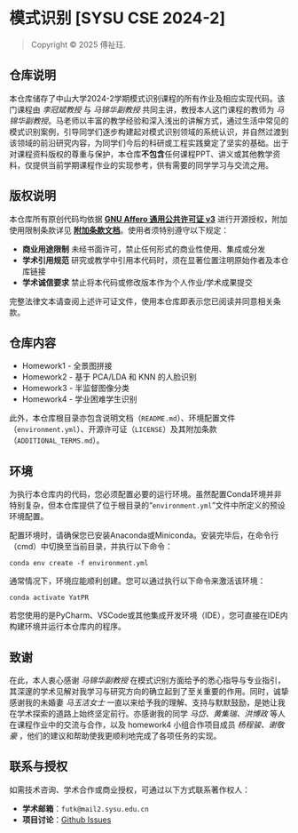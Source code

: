 # 模式识别 [SYSU CSE 2024-2]

> Copyright © 2025 傅祉珏.

## 仓库说明

本仓库储存了中山大学2024-2学期模式识别课程的所有作业及相应实现代码。该门课程由 *李冠斌教授* 与 *马锦华副教授* 共同主讲，教授本人这门课程的教师为 *马锦华副教授*。马老师以丰富的教学经验和深入浅出的讲解方式，通过生活中常见的模式识别案例，引导同学们逐步构建起对模式识别领域的系统认识，并自然过渡到该领域的前沿研究内容，为同学们今后的科研或工程实践奠定了坚实的基础。出于对课程资料版权的尊重与保护，本仓库**不包含**任何课程PPT、讲义或其他教学资料，仅提供当前学期课程作业的实现参考，供有需要的同学学习与交流之用。

## 版权说明

本仓库所有原创代码均依据 **[GNU Affero 通用公共许可证 v3](LICENSE)** 进行开源授权，附加使用限制条款详见 **[附加条款文档](ADDITIONAL_TERMS.md)**。使用者须特别遵守以下规定：

* **商业用途限制**
  未经书面许可，禁止任何形式的商业性使用、集成或分发
* **学术引用规范**
  研究或教学中引用本代码时，须在显著位置注明原始作者及本仓库链接
* **学术诚信要求**
  禁止将本代码或修改版本作为个人作业/学术成果提交

完整法律文本请查阅上述许可证文件，使用本仓库即表示您已阅读并同意相关条款。

## 仓库内容

* Homework1 - 全景图拼接
* Homework2 - 基于 PCA/LDA 和 KNN 的人脸识别
* Homework3 - 半监督图像分类
* Homework4 - 学业困难学生识别

此外，本仓库根目录亦包含说明文档（`README.md`）、环境配置文件（`environment.yml`）、开源许可证（`LICENSE`）及其附加条款（`ADDITIONAL_TERMS.md`）。

## 环境

为执行本仓库内的代码，您必须配置必要的运行环境。虽然配置Conda环境并非特别复杂，但本仓库提供了位于根目录的“`environment.yml`”文件中所定义的预设环境配置。

配置环境时，请确保您已安装Anaconda或Miniconda。安装完毕后，在命令行（cmd）中切换至当前目录，并执行以下命令：

```shell
conda env create -f environment.yml
```

通常情况下，环境应能顺利创建。您可以通过执行以下命令来激活该环境：

```shell
conda activate YatPR
```

若您使用的是PyCharm、VSCode或其他集成开发环境（IDE），您可直接在IDE内构建环境并运行本仓库内的程序。

## 致谢

在此，本人衷心感谢 *马锦华副教授* 在模式识别方面给予的悉心指导与专业指引，其深邃的学术见解对我学习与研究方向的确立起到了至关重要的作用。同时，诚挚感谢我的未婚妻 *马玉洁女士* 一直以来给予我的理解、支持与默默鼓励，是她让我在学术探索的道路上始终坚定前行。亦感谢我的同学 *马岱、黄集瑞、洪博政* 等人在课程作业中的交流与合作，以及 homework4 小组合作项目成员 *杨程骏、谢敬豪* ，他们的建议和帮助使我更顺利地完成了各项任务的实现。

## 联系与授权

如需技术咨询、学术合作或商业授权，可通过以下方式联系著作权人：

* **学术邮箱**：`futk@mail2.sysu.edu.cn`
* **项目讨论**：[Github Issues](https://github.com/Billiefu/YatPR/issues)

